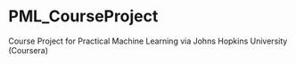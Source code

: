 # PML_CourseProject
Course Project for Practical Machine Learning via Johns Hopkins University (Coursera)
